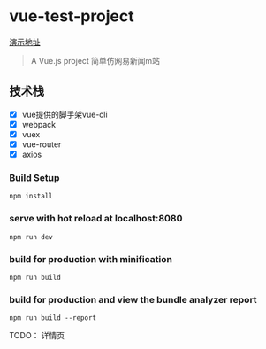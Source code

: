 # vue-test-project
[演示地址](https://xiaotianxia.github.io/vue-163news-deployed/#/recommend)
> A Vue.js project 简单仿网易新闻m站
## 技术栈
- [x] vue提供的脚手架vue-cli
- [x] webpack
- [x] vuex
- [x] vue-router
- [x] axios

### Build Setup
``` 
npm install
```

### serve with hot reload at localhost:8080
```
npm run dev
```

### build for production with minification
```
npm run build
```

### build for production and view the bundle analyzer report
```
npm run build --report
```

TODO：
详情页
